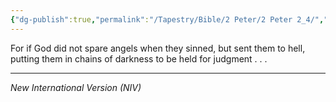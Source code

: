 ```yaml
---
{"dg-publish":true,"permalink":"/Tapestry/Bible/2 Peter/2 Peter 2_4/","title":"2 Peter 2:4","hide":true,"tags":["bible-verse","bible-verse"],"dgHomeLink":true,"dgShowLocalGraph":true,"dgEnableSearch":true}
---
```



For if God did not spare angels when they sinned, but sent them to hell, putting them in chains of darkness to be held for judgment . . . 

---
*New International Version (NIV)*